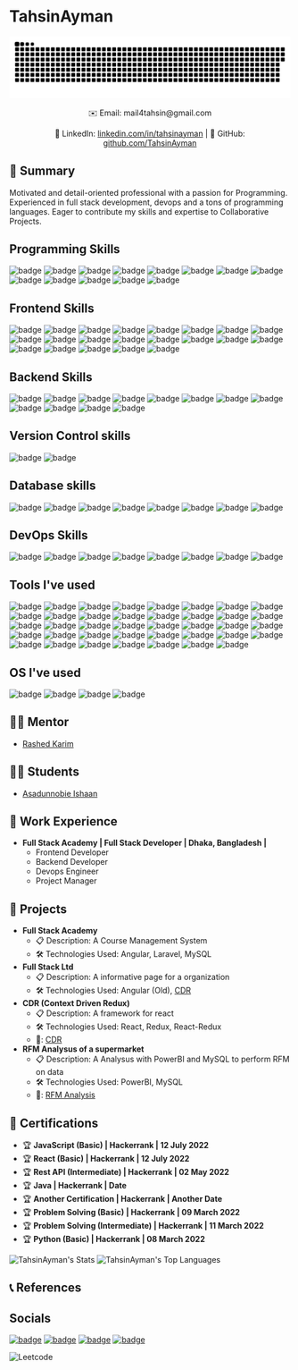 <!-- README.md -->

# TahsinAyman

![Contr IMage](./contributions.svg)

<div align="center">
  ✉️ Email: mail4tahsin@gmail.com <br>
  
  🔗 LinkedIn: [linkedin.com/in/tahsinayman](https://linkedin.com/in/tahsinayman) | 🐙 GitHub: [github.com/TahsinAyman](https://github.com/TahsinAyman)
  
</div>

## 🚀 Summary

Motivated and detail-oriented professional with a passion for Programming. Experienced in full stack development, devops and a tons of programming languages. Eager to contribute my skills and expertise to Collaborative Projects.

## Programming Skills
![badge](https://img.shields.io/badge/shell_script-%23121011.svg?style=for-the-badge&logo=gnu-bash&logoColor=white)
![badge](https://img.shields.io/badge/c-%2300599C.svg?style=for-the-badge&logo=C&logoColor=white)
![badge](https://img.shields.io/badge/c++-%2300599C.svg?style=for-the-badge&logo=C%2B%2B&logoColor=white)
![badge](https://img.shields.io/badge/python-%2314354C.svg?style=for-the-badge&logo=python&logoColor=white)
![badge](https://img.shields.io/badge/java-%23ED8B00.svg?style=for-the-badge&logo=openjdk&logoColor=white)
![badge](https://img.shields.io/badge/javascript-%23323330.svg?style=for-the-badge&logo=javascript&logoColor=%23F7DF1E)
![badge](https://img.shields.io/badge/typescript-%23007ACC.svg?style=for-the-badge&logo=typescript&logoColor=white)
![badge](https://img.shields.io/badge/dart-%230175C2.svg?style=for-the-badge&logo=dart&logoColor=white)
![badge](https://img.shields.io/badge/html5-%23E34F26.svg?style=for-the-badge&logo=html5&logoColor=white)
![badge](https://img.shields.io/badge/css3-%231572B6.svg?style=for-the-badge&logo=css3&logoColor=white)
![badge](https://img.shields.io/badge/sass-%23CC6699.svg?style=for-the-badge&logo=sass&logoColor=white)
![badge](https://img.shields.io/badge/php-%23777BB4.svg?style=for-the-badge&logo=php&logoColor=white)
![badge](https://img.shields.io/badge/bash-%23121011.svg?style=for-the-badge&logo=gnu-bash&logoColor=white)
## Frontend Skills
![badge](https://img.shields.io/badge/react-%2320232a.svg?style=for-the-badge&logo=react&logoColor=%2361DAFB)
![badge](https://img.shields.io/badge/next.js-%23000000.svg?style=for-the-badge&logo=next-dot-js&logoColor=white)
![badge](https://img.shields.io/badge/angular-%23DD0031.svg?style=for-the-badge&logo=angular&logoColor=white)
![badge](https://img.shields.io/badge/svelte-%23f93e02.svg?style=for-the-badge&logo=svelte&logoColor=white)
![badge](https://img.shields.io/badge/flutter-%2302569B.svg?style=for-the-badge&logo=flutter&logoColor=white)
![badge](https://img.shields.io/badge/react_native-%2320232a.svg?style=for-the-badge&logo=react&logoColor=%2361DAFB)
![badge](https://img.shields.io/badge/electron-%2347848E.svg?style=for-the-badge&logo=electron&logoColor=white)
![badge](https://img.shields.io/badge/jquery-%230769AD.svg?style=for-the-badge&logo=jquery&logoColor=white)
![badge](https://img.shields.io/badge/bootstrap-%23563D7C.svg?style=for-the-badge&logo=bootstrap&logoColor=white)
![badge](https://img.shields.io/badge/tailwindcss-%2338B2AC.svg?style=for-the-badge&logo=tailwind-css&logoColor=white)
![badge](https://img.shields.io/badge/material--ui-%230081CB.svg?style=for-the-badge&logo=material-ui&logoColor=white)
![badge](https://img.shields.io/badge/radix_ui-%23000000.svg?style=for-the-badge&logo=radix-ui&logoColor=white)
![badge](https://img.shields.io/badge/chakra_ui-%23319795.svg?style=for-the-badge&logo=chakra-ui&logoColor=white)
![badge](https://img.shields.io/badge/shadow_ui-%23000000.svg?style=for-the-badge&logo=shadow-ui&logoColor=white)
![badge](https://img.shields.io/badge/vitepress-%23000000.svg?style=for-the-badge&logo=vite&logoColor=white)
![badge](https://img.shields.io/badge/vite-%23000000.svg?style=for-the-badge&logo=vite&logoColor=white)
![badge](https://img.shields.io/badge/webpack-%238DD6F9.svg?style=for-the-badge&logo=webpack&logoColor=white)
![badge](https://img.shields.io/badge/gulp-%23CF4647.svg?style=for-the-badge&logo=gulp&logoColor=white)
![badge](https://img.shields.io/badge/vercel-%23000000.svg?style=for-the-badge&logo=vercel&logoColor=white)
![badge](https://img.shields.io/badge/github_pages-%2324292e.svg?style=for-the-badge&logo=github&logoColor=white)
![badge](https://img.shields.io/badge/hostinger-%23000000.svg?style=for-the-badge&logo=hostinger&logoColor=white)
## Backend Skills
![badge](https://img.shields.io/badge/node.js-%2343853D.svg?style=for-the-badge&logo=node-dot-js&logoColor=white)
![badge](https://img.shields.io/badge/express.js-%23000000.svg?style=for-the-badge&logo=express&logoColor=white)
![badge](https://img.shields.io/badge/nestjs-%23E0234E.svg?style=for-the-badge&logo=nestjs&logoColor=white)
![badge](https://img.shields.io/badge/django-%23092E20.svg?style=for-the-badge&logo=django&logoColor=white)
![badge](https://img.shields.io/badge/flask-%23000.svg?style=for-the-badge&logo=flask&logoColor=white)
![badge](https://img.shields.io/badge/laravel-%23FF2D20.svg?style=for-the-badge&logo=laravel&logoColor=white)
![badge](https://img.shields.io/badge/spring-%236DB33F.svg?style=for-the-badge&logo=spring&logoColor=white)
![badge](https://img.shields.io/badge/graphql-%23E10098.svg?style=for-the-badge&logo=graphql&logoColor=white)
![badge](https://img.shields.io/badge/apollo_server-%23white.svg?style=for-the-badge&logo=apollo-graphql)
![badge](https://img.shields.io/badge/prisma-%232D3748.svg?style=for-the-badge&logo=prisma&logoColor=white)
![badge](https://img.shields.io/badge/spring_data_jpa-%236DB33F.svg?style=for-the-badge&logo=spring&logoColor=white)
![badge](https://img.shields.io/badge/spring_security-%236DB33F.svg?style=for-the-badge&logo=spring&logoColor=white)
## Version Control skills
![badge](https://img.shields.io/badge/git-%23F05033.svg?style=for-the-badge&logo=git&logoColor=white)
![badge](https://img.shields.io/badge/github-%23121011.svg?style=for-the-badge&logo=github&logoColor=white)
## Database skills
![badge](https://img.shields.io/badge/mysql-%2300f.svg?style=for-the-badge&logo=mysql&logoColor=white)
![badge](https://img.shields.io/badge/postgresql-%23336791.svg?style=for-the-badge&logo=postgresql&logoColor=white)
![badge](https://img.shields.io/badge/mongodb-%234ea94b.svg?style=for-the-badge&logo=mongodb&logoColor=white)
![badge](https://img.shields.io/badge/sqlite-%23003B57.svg?style=for-the-badge&logo=sqlite&logoColor=white)
![badge](https://img.shields.io/badge/redis-%23DD0031.svg?style=for-the-badge&logo=redis&logoColor=white)
![badge](https://img.shields.io/badge/firebase-%23039BE5.svg?style=for-the-badge&logo=firebase)
![badge](https://img.shields.io/badge/elasticsearch-%23005571.svg?style=for-the-badge&logo=elasticsearch&logoColor=white)
![badge](https://img.shields.io/badge/couchbase-%23E4136E.svg?style=for-the-badge&logo=couchbase&logoColor=white)
## DevOps Skills
![badge](https://img.shields.io/badge/docker-%230db7ed.svg?style=for-the-badge&logo=docker&logoColor=white)
![badge](https://img.shields.io/badge/kubernetes-%23326ce5.svg?style=for-the-badge&logo=kubernetes&logoColor=white)
![badge](https://img.shields.io/badge/jenkins-%232C5263.svg?style=for-the-badge&logo=jenkins&logoColor=white)
![badge](https://img.shields.io/badge/github_actions-%232671E5.svg?style=for-the-badge&logo=github-actions&logoColor=white)
![badge](https://img.shields.io/badge/heroku-%23430098.svg?style=for-the-badge&logo=heroku&logoColor=white)
![badge](https://img.shields.io/badge/netlify-%23000000.svg?style=for-the-badge&logo=netlify&logoColor=white)
![badge](https://img.shields.io/badge/vercel-%23000000.svg?style=for-the-badge&logo=vercel&logoColor=white)
![badge](https://img.shields.io/badge/cloudflare-%23F38020.svg?style=for-the-badge&logo=cloudflare&logoColor=white)
## Tools I've used
![badge](https://img.shields.io/badge/visual_studio_code-%23007ACC.svg?style=for-the-badge&logo=visual-studio-code&logoColor=white)
![badge](https://img.shields.io/badge/intellij_idea-%23000000.svg?style=for-the-badge&logo=intellij-idea&logoColor=white)
![badge](https://img.shields.io/badge/webstorm-%23000000.svg?style=for-the-badge&logo=webstorm&logoColor=white)
![badge](https://img.shields.io/badge/pycharm-%23000000.svg?style=for-the-badge&logo=pycharm&logoColor=white)
![badge](https://img.shields.io/badge/datagrip-%23000000.svg?style=for-the-badge&logo=datagrip&logoColor=white)
![badge](https://img.shields.io/badge/clion-%23000000.svg?style=for-the-badge&logo=clion&logoColor=white)
![badge](https://img.shields.io/badge/phpstorm-%23000000.svg?style=for-the-badge&logo=phpstorm&logoColor=white)
![badge](https://img.shields.io/badge/android_studio-%23000000.svg?style=for-the-badge&logo=android-studio&logoColor=white)
![badge](https://img.shields.io/badge/xcode-%231576F9.svg?style=for-the-badge&logo=xcode&logoColor=white)
![badge](https://img.shields.io/badge/eclipse-%23000000.svg?style=for-the-badge&logo=eclipse&logoColor=white)
![badge](https://img.shields.io/badge/sublime_text-%23FF9800.svg?style=for-the-badge&logo=sublime-text&logoColor=white)
![badge](https://img.shields.io/badge/vim-%23019733.svg?style=for-the-badge&logo=vim&logoColor=white)
![badge](https://img.shields.io/badge/gitkraken-%23FCA326.svg?style=for-the-badge&logo=gitkraken&logoColor=white)
![badge](https://img.shields.io/badge/postman-%23FF6C37.svg?style=for-the-badge&logo=postman&logoColor=white)
![badge](https://img.shields.io/badge/insomnia-%5849BE.svg?style=for-the-badge&logo=insomnia&logoColor=white)
![badge](https://img.shields.io/badge/figma-%23F24E1E.svg?style=for-the-badge&logo=figma&logoColor=white)
![badge](https://img.shields.io/badge/notion-%23000000.svg?style=for-the-badge&logo=notion&logoColor=white)
![badge](https://img.shields.io/badge/obsidian-%23000000.svg?style=for-the-badge&logo=obsidian&logoColor=white)
![badge](https://img.shields.io/badge/gitower-%23000000.svg?style=for-the-badge&logo=gitower&logoColor=white)
![badge](https://img.shields.io/badge/spring_tool_suite-%236DB33F.svg?style=for-the-badge&logo=spring&logoColor=white)
![badge](https://img.shields.io/badge/neovim-%2357A143.svg?style=for-the-badge&logo=neovim&logoColor=white)
![badge](https://img.shields.io/badge/gitkraken-%23FCA326.svg?style=for-the-badge&logo=gitkraken&logoColor=white)
![badge](https://img.shields.io/badge/atom-%23F7DF1E.svg?style=for-the-badge&logo=atom&logoColor=white)
![badge](https://img.shields.io/badge/zed-%23000000.svg?style=for-the-badge&logo=zed&logoColor=white)
![badge](https://img.shields.io/badge/codepen-%23000000.svg?style=for-the-badge&logo=codepen&logoColor=white)
![badge](https://img.shields.io/badge/repl.it-%23000000.svg?style=for-the-badge&logo=repl.it&logoColor=white)
![badge](https://img.shields.io/badge/codesandbox-%23000000.svg?style=for-the-badge&logo=codesandbox&logoColor=white)
![badge](https://img.shields.io/badge/stackblitz-%23000000.svg?style=for-the-badge&logo=stackblitz&logoColor=white)
![badge](https://img.shields.io/badge/iTerm2-%23000000.svg?style=for-the-badge&logo=iterm2&logoColor=white)
![badge](https://img.shields.io/badge/hyper-%23000000.svg?style=for-the-badge&logo=hyper&logoColor=white)
![badge](https://img.shields.io/badge/alacritty-%23000000.svg?style=for-the-badge&logo=alacritty&logoColor=white)
![badge](https://img.shields.io/badge/kitty-%23000000.svg?style=for-the-badge&logo=kitty&logoColor=white)
![badge](https://img.shields.io/badge/windows_terminal-%23000000.svg?style=for-the-badge&logo=windows-terminal&logoColor=white)
![badge](https://img.shields.io/badge/terminology-%23000000.svg?style=for-the-badge&logo=terminology&logoColor=white)
![badge](https://img.shields.io/badge/konsole-%23000000.svg?style=for-the-badge&logo=konsole&logoColor=white)
![badge](https://img.shields.io/badge/mysql_workbench-%23000000.svg?style=for-the-badge&logo=mysql&logoColor=white)
![badge](https://img.shields.io/badge/pgAdmin-%23000000.svg?style=for-the-badge&logo=postgresql&logoColor=white)
![badge](https://img.shields.io/badge/dbeaver-%23000000.svg?style=for-the-badge&logo=dbeaver&logoColor=white)
![badge](https://img.shields.io/badge/docker_desktop-%23000000.svg?style=for-the-badge&logo=docker&logoColor=white)
## OS I've used
![badge](https://img.shields.io/badge/windows-%230078D6.svg?style=for-the-badge&logo=windows&logoColor=white)
![badge](https://img.shields.io/badge/macos-%23999999.svg?style=for-the-badge&logo=apple&logoColor=white)
![badge](https://img.shields.io/badge/linux-%23FCC624.svg?style=for-the-badge&logo=linux&logoColor=black)
![badge](https://img.shields.io/badge/ubuntu-%23E95420.svg?style=for-the-badge&logo=ubuntu&logoColor=white)

## 🧑‍🏫 Mentor
- [Rashed Karim](https://github.com/rashedkarim)

## 🧑‍🎓 Students
- [Asadunnobie Ishaan](https://github.com/AsadunnobieIshaan/)

## 💼 Work Experience

- **Full Stack Academy | Full Stack Developer | Dhaka, Bangladesh |**
  - Frontend Developer
  - Backend Developer
  - Devops Engineer
  - Project Manager

## 🚀 Projects

- **Full Stack Academy**
  - 📋 Description: A Course Management System
  - 🛠️ Technologies Used: Angular, Laravel, MySQL
- **Full Stack Ltd**
  - 📋 Description: A informative page for a organization
  - 🛠️ Technologies Used: Angular (Old), [CDR](https://npmjs.com/package/create-cdr-app)
- **CDR (Context Driven Redux)**
  - 📋 Description: A framework for react
  - 🛠️ Technologies Used: React, Redux, React-Redux
  - 🧰: [CDR](https://github.com/TahsinAyman/create-cdr-app)
- **RFM Analysus of a supermarket**
  - 📋 Description: A Analysus with PowerBI and MySQL to perform RFM on data
  - 🛠️ Technologies Used: PowerBI, MySQL
  - 🧰: [RFM Analysis](https://github.com/TahsinAyman/supermarket_rfm_analysis)

## 📜 Certifications

- 🏆 **JavaScript (Basic) | Hackerrank | 12 July 2022**
- 🏆 **React (Basic) | Hackerrank | 12 July 2022**
- 🏆 **Rest API (Intermediate) | Hackerrank | 02 May 2022**
- 🏆 **Java | Hackerrank | Date**
- 🏆 **Another Certification | Hackerrank | Another Date**
- 🏆 **Problem Solving (Basic) | Hackerrank | 09 March 2022**
- 🏆 **Problem Solving (Intermediate) | Hackerrank | 11 March 2022**
- 🏆 **Python (Basic) | Hackerrank | 08 March 2022**

![TahsinAyman's Stats](https://github-readme-stats.vercel.app/api?username=TahsinAyman&theme=ayu-mirage&show_icons=true&hide_border=false&count_private=true)
![TahsinAyman's Top Languages](https://github-readme-stats.vercel.app/api/top-langs/?username=TahsinAyman&theme=ayu-mirage&show_icons=true&hide_border=false&layout=compact)

## 📞 References

## Socials
<a href="https://www.facebook.com/Tahsin.Ayman" target="_blank">![badge](https://img.shields.io/badge/facebook-%231877F2.svg?style=for-the-badge&logo=facebook&logoColor=white)</a>
<a href="https://www.linkedin.com/in/tahsin-ayman/" target="_blank">![badge](https://img.shields.io/badge/linkedin-%230077B5.svg?style=for-the-badge&logo=linkedin&logoColor=white)</a>
<a href="https://github.com/TahsinAyman" target="_blank">![badge](https://img.shields.io/badge/github-%23121011.svg?style=for-the-badge&logo=github&logoColor=white)</a>
<a href="mailto:mail4tahsin@gmail.com" target="_blank">![badge](https://img.shields.io/badge/gmail-%23D14836.svg?style=for-the-badge&logo=gmail&logoColor=white)</a>

![Leetcode](https://leetcard.jacoblin.cool/TahsinAyman?theme=catppuccinMocha&font=JetBrains%20Mono&ext=heatmap)

